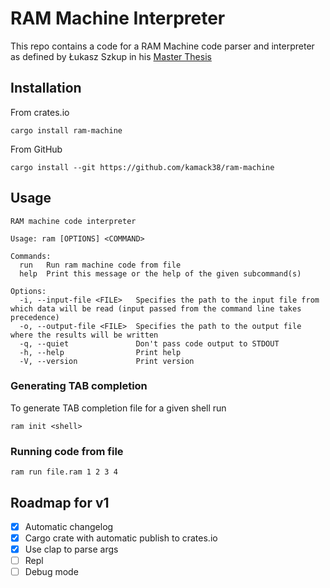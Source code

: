 # RAM Machine Interpreter

This repo contains a code for a RAM Machine code parser and interpreter as defined by Łukasz Szkup in his [Master Thesis](https://www.szkup.com/download/MaszynaRAM.pdf)

## Installation

From crates.io

```
cargo install ram-machine
```

From GitHub

```
cargo install --git https://github.com/kamack38/ram-machine
```

## Usage

```
RAM machine code interpreter

Usage: ram [OPTIONS] <COMMAND>

Commands:
  run   Run ram machine code from file
  help  Print this message or the help of the given subcommand(s)

Options:
  -i, --input-file <FILE>   Specifies the path to the input file from which data will be read (input passed from the command line takes precedence)
  -o, --output-file <FILE>  Specifies the path to the output file where the results will be written
  -q, --quiet               Don't pass code output to STDOUT
  -h, --help                Print help
  -V, --version             Print version

```

### Generating TAB completion

To generate TAB completion file for a given shell run

```
ram init <shell>
```

### Running code from file

```
ram run file.ram 1 2 3 4
```

## Roadmap for v1

- [x] Automatic changelog
- [x] Cargo crate with automatic publish to crates.io
- [x] Use clap to parse args
- [ ] Repl
- [ ] Debug mode
